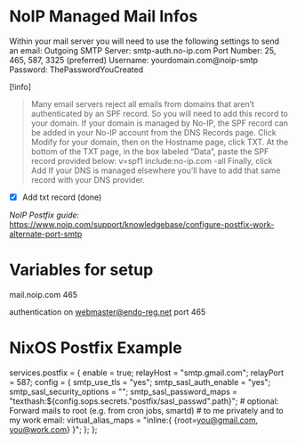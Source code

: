 # NoIP Managed Mail Infos

Within your mail server you will need to use the following settings to send an email:
Outgoing SMTP Server: smtp-auth.no-ip.com
Port Number: 25, 465, 587, 3325 (preferred)
Username: yourdomain.com@noip-smtp
Password: ThePasswordYouCreated

[!info]

> Many email servers reject all emails from domains that aren’t authenticated by an SPF record. So you will need to add this record to your domain.
> If your domain is managed by No-IP, the SPF record can be added in your No-IP account from the DNS Records page. Click Modify for your domain, then on the Hostname page, click TXT. At the bottom of the TXT page, in the box labeled “Data”, paste the SPF record provided below:
> v=spf1 include:no-ip.com -all
> Finally, click Add
> If your DNS is managed elsewhere you’ll have to add that same record with your DNS provider.

- [x] Add txt record (done)

_NoIP Postfix guide_: https://www.noip.com/support/knowledgebase/configure-postfix-work-alternate-port-smtp

# Variables for setup

mail.noip.com
465

authentication on
webmaster@endo-reg.net
port 465
# NixOS Postfix Example

services.postfix = {
enable = true;
relayHost = "smtp.gmail.com";
relayPort = 587;
config = {
smtp_use_tls = "yes";
smtp_sasl_auth_enable = "yes";
smtp_sasl_security_options = "";
smtp_sasl_password_maps = "texthash:${config.sops.secrets."postfix/sasl_passwd".path}"; # optional: Forward mails to root (e.g. from cron jobs, smartd) # to me privately and to my work email:
virtual_alias_maps = "inline:{ {root=you@gmail.com, you@work.com} }";
};
};
